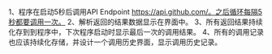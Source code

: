 1、程序在启动5秒后调用API Endpoint https://api.github.com/。之后循环每隔5秒都要调用一次。
2、解析返回的结果数据显示在界面中。
3、所有返回结果持续化存到到程序中，下次程序启动时显示最后一次的调用结果。
4、所有的调用记录也应该持续化存储，并设计一个调用历史界面，显示调用历史记录。
